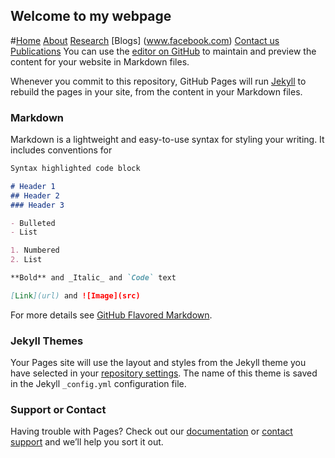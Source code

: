 ## Welcome to my webpage
#[Home](https://www.internetingishard.com/html-and-css/basic-web-pages/)   [About](www.facebook.com)  [Research](www.facebook.com)  [Blogs] (www.facebook.com)   [Contact us](www.facebook.com)
[Publications](https://www.internetingishard.com/html-and-css/basic-web-pages/)
You can use the [editor on GitHub](https://www.internetingishard.com/html-and-css/basic-web-pages/) to maintain and preview the content for your website in Markdown files.

Whenever you commit to this repository, GitHub Pages will run [Jekyll](https://jekyllrb.com/) to rebuild the pages in your site, from the content in your Markdown files.

### Markdown

Markdown is a lightweight and easy-to-use syntax for styling your writing. It includes conventions for

```markdown
Syntax highlighted code block

# Header 1
## Header 2
### Header 3

- Bulleted
- List

1. Numbered
2. List

**Bold** and _Italic_ and `Code` text

[Link](url) and ![Image](src)
```

For more details see [GitHub Flavored Markdown](https://guides.github.com/features/mastering-markdown/).

### Jekyll Themes

Your Pages site will use the layout and styles from the Jekyll theme you have selected in your [repository settings](https://github.com/jaydeeptindori/jaydeeptindori.github.io/settings). The name of this theme is saved in the Jekyll `_config.yml` configuration file.

### Support or Contact

Having trouble with Pages? Check out our [documentation](https://docs.github.com/categories/github-pages-basics/) or [contact support](https://github.com/contact) and we’ll help you sort it out.
